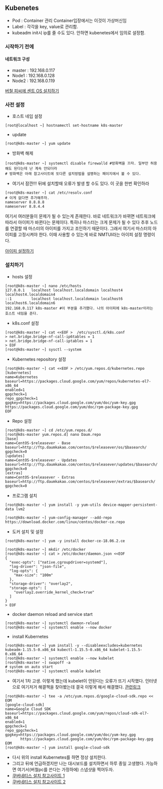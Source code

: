 ## Kubenetes

- Pod : Container 관리 Container입장에서는 이것이 가상머신임
- Label : 각각을 key, value로 관리함.
- kubeadm init시 ip를 줄 수도 있다. 안하면 kubenetes에서 임의로 설정함.

### 시작하기 전에

#### 네트워크 구성

- master : 192.168.0.117
- Node1 : 192.168.0.128
- Node2 : 192.168.0.119

[버철 피씨에 센트 OS 설치하기](../Centos/InstallOs.md)

### 사전 설정

- 호스트 네임 설정

```
[root@localhost ~] hostnamectl set-hostname k8s-master
```

- update

```shell
[root@k8s-master ~] yum update
```

- 방화벽 해제

```shell
[root@k8s-master ~] systemctl disable firewalld #방화벽을 끄자. 일부만 허용해도 된다는데 난 계속 안되더라
# 방화벽은 아래 참고사이트에 또다른 설치방법을 설명하는 페이지에서 볼 수 있다.
```

- 여기서 잠깐!!! 뒤에 설치할때 오류가 발생 할 수도 있다. 이 곳을 한번 확인하라

```shell
[root@k8s-master ~] cat /etc/resolv.conf
# 이게 없다면 추가해주자.
nameserver 8.8.8.8 
nameserver 8.8.4.4
```

여기서 여러분들이 문제가 될 수 있는게 존재한다. 바로 네트워크가 바뀌면 네트워크에 따라서 아이피가 바뀐다는 문제이다. 특히나 마스터는 크게 문제가 될 수 있다 추후 노드를 연결할 때 마스터의 아이피를 가지고 조인하기 때문이다. 그래서 여기서 마스터의 아이피를 고정시켜야 한다. 이때 사용할 수 있는게 바로 NMTUI라는 아이피 설정 명령이다.

[아이피 설정하기](../Centos/nmtui.md)

### 설치하기

- hosts 설정

```shell
[root@k8s-master ~] nano /etc/hosts
127.0.0.1   localhost localhost.localdomain localhost4 localhost4.localdomain4
::1         localhost localhost.localdomain localhost6 localhost6.localdomain6
192.168.0.117 k8s-master #이 부분을 추가했다. 나의 아이피에 k8s-master이라는 호스트 네임을 준다.
```

- k8s.conf 설정

```shell
[root@k8s-master ~] cat <<EOF >  /etc/sysctl.d/k8s.conf
> net.bridge.bridge-nf-call-ip6tables = 1
> net.bridge.bridge-nf-call-iptables = 1
> EOF
[root@k8s-master ~] sysctl --system
```

- Kubernetes repository 설정

```shell
[root@k8s-master ~] cat <<EOF > /etc/yum.repos.d/kubernetes.repo
[kubernetes]
name=Kubernetes
baseurl=https://packages.cloud.google.com/yum/repos/kubernetes-el7-x86_64
enabled=1
gpgcheck=1
repo_gpgcheck=1
gpgkey=https://packages.cloud.google.com/yum/doc/yum-key.gpg 
https://packages.cloud.google.com/yum/doc/rpm-package-key.gpg
EOF
```

- Repo 설정

```shell
[root@k8s-master ~] cd /etc/yum.repos.d/
[root@k8s-master yum.repos.d] nano Daum.repo
[base]
name=CentOS-$releasever - Base
baseurl=http://ftp.daumkakao.com/centos/$releasever/os/$basearch/
gpgcheck=0
[updates]
name=CentOS-$releasever - Updates
baseurl=http://ftp.daumkakao.com/centos/$releasever/updates/$basearch/
gpgcheck=0
[extras]
name=CentOS-$releasever - Extras
baseurl=http://ftp.daumkakao.com/centos/$releasever/extras/$basearch/
gpgcheck=0
```

- 프로그램 설치

```shell
[root@k8s-master ~] yum install -y yum-utils device-mapper-persistent-data lvm2

[root@k8s-master ~] yum-config-manager --add-repo https://download.docker.com/linux/centos/docker-ce.repo
```

- 도커 설치 및 설정

```shell
[root@k8s-master ~] yum -y install docker-ce-18.06.2.ce

[root@k8s-master ~] mkdir /etc/docker
[root@k8s-master ~] cat > /etc/docker/daemon.json <<EOF
{
  "exec-opts": ["native.cgroupdriver=systemd"],
  "log-driver": "json-file",
  "log-opts": {
    "max-size": "100m"
  },
  "storage-driver": "overlay2",
  "storage-opts": [
    "overlay2.override_kernel_check=true"
  ]
}
> EOF
```

- docker daemon reload and service start

```shell
[root@k8s-master ~] systemctl daemon-reload 
[root@k8s-master ~] systemctl enable --now docker
```

- install Kubernetes

```shell
[root@k8s-master ~] yum install -y --disableexcludes=kubernetes kubeadm-1.15.5-0.x86_64 kubectl-1.15.5-0.x86_64 kubelet-1.15.5-0.x86_64
[root@k8s-master ~] systemctl enable --now kubelet
[root@k8s-master ~] swapoff -a
# system on auto start
[root@k8s-master ~] systemctl enable kubelet
```

- 여기서 1차 고생. 이렇게 했는데 kubelet이 안된다는 오류가 뜨기 시작했다. 인터넷으로 여기저거 해결책을 찾아봤는데 결국 이렇게 해서 해결했다. [관련링크](https://cloud.google.com/sdk/docs/downloads-interactive)

```shell
[root@k8s-master ~] tee -a /etc/yum.repos.d/google-cloud-sdk.repo << EOM
[google-cloud-sdk]
name=Google Cloud SDK
baseurl=https://packages.cloud.google.com/yum/repos/cloud-sdk-el7-x86_64
enabled=1
gpgcheck=1
repo_gpgcheck=1
gpgkey=https://packages.cloud.google.com/yum/doc/yum-key.gpg
       https://packages.cloud.google.com/yum/doc/rpm-package-key.gpg
EOM
[root@k8s-master ~] yum install google-cloud-sdk
```

- 다시 위의 install Kubernetes를 하면 정상 설치한다.
- 그리고 뒤에 언급하겠지만 나는 대시보드를 설치하면서 하루 종일 고생했다. 가능하면 여기서(버철pc를 쓴다는 가정하에) 스냅샷을 찍어두자.
- [쿠버네티스 설치 참고사이트 1](http://www.cubrid.com/blog/3820603)
- [쿠버네티스 설치 참고사이트 2](https://waspro.tistory.com/506)
